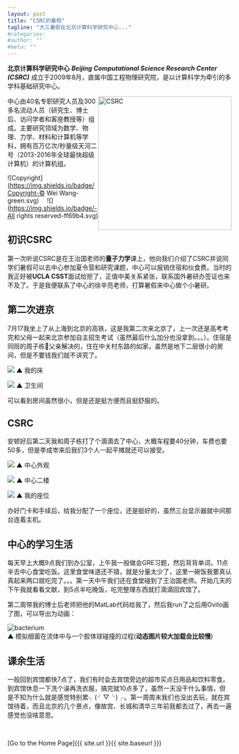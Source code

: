 ```yaml
---
layout: post
title: "CSRC的暑假"
tagline: "大三暑假在北京计算科学研究中心..."
#categories: 
#author: ""
#meta: ""
---
```


**北京计算科学研究中心** ***Beijing Computational Science Research Center (CSRC)*** 成立于2009年8月，直属中国工程物理研究院，是以计算科学为牵引的多学科基础研究中心。

[<img src='https://raw.githubusercontent.com/NoNo721/Pictures/master/CSRClogo.jpeg' alt="CSRC" title="CSRC" style='float:right; width:300px;'/>](http://www.csrc.ac.cn)
中心由40名专职研究人员及300多名流动人员（研究生、博士后、访问学者和客座教授等）组成。主要研究领域为数学、物理、力学、材料和计算机等学科，拥有百万亿次/秒量级天河二号（2013-2016年全球最快超级计算机）的计算机组。

![Copyright](https://img.shields.io/badge/Copyright-© Wei Wang-green.svg) &emsp;![](https://img.shields.io/badge/-All rights reserved-ff69b4.svg)

## **初识CSRC**

第一次听说CSRC是在王治国老师的**量子力学**课上，他向我们介绍了CSRC并说同学们暑假可以去中心参加夏令营和研究课题，中心可以报销住宿和伙食费。当时的我正好被**UCLA CSST**面试给拒了，正值中美关系紧张，联系国外暑研办签证也来不及了。于是我便联系了中心的徐辛亮老师，打算暑假来中心做个小暑研。

## **第二次进京**

7月17我坐上了从上海到北京的高铁，这是我第二次来北京了，上一次还是高考考完和父母一起来北京参加自主招生考试（虽然最后什么加分也没拿到。。。）。住宿是同班的周子栋🙏父亲解决的，住在中关村东路的如家，虽然是地下二层很小的房间，但是不要钱我们就不讲究了。

![](https://raw.githubusercontent.com/NoNo721/Pictures/master/Jekyll/IMG_7529.JPG)
▲ 我的床

![](https://raw.githubusercontent.com/NoNo721/Pictures/master/Jekyll/IMG_7530.JPG)
▲ 卫生间

可以看到房间虽然很小，但是还是挺方便而且挺舒服的。

## **CSRC**

安顿好后第二天我和周子栋打了个滴滴去了中心，大概车程要40分钟，车费也要50多，但是李成岺来后我们3个人一起平摊就还可以接受。

![](https://raw.githubusercontent.com/NoNo721/Pictures/master/Jekyll/IMG_7528.JPG)
▲ 中心外观

![](https://raw.githubusercontent.com/NoNo721/Pictures/master/Jekyll/IMG_7527.JPG)
▲ 中心二楼

![](https://raw.githubusercontent.com/NoNo721/Pictures/master/Jekyll/IMG_7526.JPG)
▲ 我的座位

办好门卡和手续后，给我分配了一个座位，还是挺好的，虽然三台显示器就中间那台连着主机。

## **中心的学习生活**

每天早上大概9点我们到办公室，上午我一般做会GRE习题，然后背背单词，11点半去中心食堂吃饭。这里食堂味道还不错，就是分量太少了，这里一碗饭我要真认真起来两口就吃完了。。。第一天中午我们还在食堂碰到了王治国老师。开始几天的下午我就看看文献，到5点半吃晚饭，吃完整理东西就打滴滴回宾馆了。

第二周带我的博士后老师把他的MatLab代码给我了，然后我run了之后用Ovito画了图，可以导出为动画：

![bacterium](https://raw.githubusercontent.com/NoNo721/Pictures/master/Jekyll/bacterium.gif "bacterium.gif")<br>
▲ 模拟细菌在流体中与一个胶体球碰撞的过程(**动态图片较大加载会比较慢**)

## **课余生活**

一般回到宾馆都快7点了，我们有时会去宾馆旁边的超市买点日用品和饮料零食。到宾馆休息一下洗个澡再洗衣服，搞完就10点多了，虽然一天没干什么事情，但是不知为什么就是感觉特别累╮(╯▽╰)╭。第一周周末我们也没出去玩，就在宾馆待着，而且北京的几个景点，像故宫、长城和清华三年前我都去过了，再去一遍感觉也没啥意思。

&ensp;

[Go to the Home Page]({{ site.url }}{{ site.baseurl }})